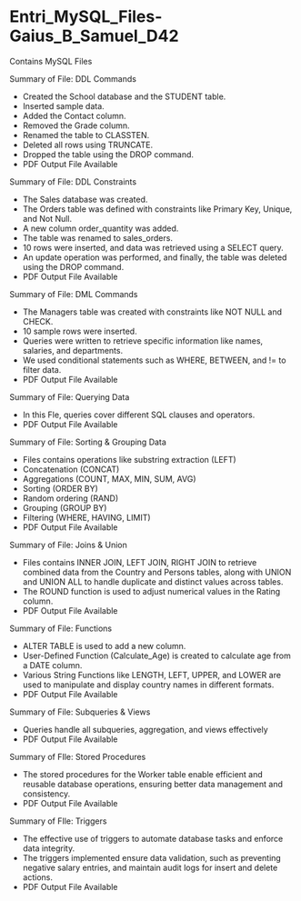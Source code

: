 # Entri_MySQL_Files-Gaius_B_Samuel_D42
Contains MySQL Files 

Summary of File: DDL Commands
- Created the School database and the STUDENT table.
- Inserted sample data.
- Added the Contact column.
- Removed the Grade column.
- Renamed the table to CLASSTEN.
- Deleted all rows using TRUNCATE.
- Dropped the table using the DROP command.
- PDF Output File Available


Summary of File: DDL Constraints
- The Sales database was created.
- The Orders table was defined with constraints like Primary Key, Unique, and Not Null.
- A new column order_quantity was added.
- The table was renamed to sales_orders.
- 10 rows were inserted, and data was retrieved using a SELECT query.
- An update operation was performed, and finally, the table was deleted using the DROP command.
- PDF Output File Available


Summary of File: DML Commands
- The Managers table was created with constraints like NOT NULL and CHECK.
- 10 sample rows were inserted.
- Queries were written to retrieve specific information like names, salaries, and departments.
- We used conditional statements such as WHERE, BETWEEN, and != to filter data.
- PDF Output File Available


Summary of File: Querying Data
- In this Fle, queries cover different SQL clauses and operators.
- PDF Output File Available

Summary of File: Sorting & Grouping Data
- Files contains operations like substring extraction (LEFT)
- Concatenation (CONCAT)
- Aggregations (COUNT, MAX, MIN, SUM, AVG)
- Sorting (ORDER BY)
- Random ordering (RAND)
- Grouping (GROUP BY)
- Filtering (WHERE, HAVING, LIMIT)
- PDF Output File Available

Summary of File: Joins & Union
- Files contains INNER JOIN, LEFT JOIN, RIGHT JOIN to retrieve combined data from the Country and Persons tables, along with UNION and UNION ALL to handle duplicate and distinct values across tables.
- The ROUND function is used to adjust numerical values in the Rating column.
- PDF Output File Available

Summary of File: Functions
- ALTER TABLE is used to add a new column.
- User-Defined Function (Calculate_Age) is created to calculate age from a DATE column.
- Various String Functions like LENGTH, LEFT, UPPER, and LOWER are used to manipulate and display country names in different formats.
- PDF Output File Available

Summary of File: Subqueries & Views
- Queries handle all subqueries, aggregation, and views effectively
- PDF Output File Available

Summary of FIle: Stored Procedures
- The stored procedures for the Worker table enable efficient and reusable database operations, ensuring better data management and consistency.
- PDF Output File Available

Summary of FIle: Triggers
- The effective use of triggers to automate database tasks and enforce data integrity.
- The triggers implemented ensure data validation, such as preventing negative salary entries, and maintain audit logs for insert and delete actions.
- PDF Output File Available
